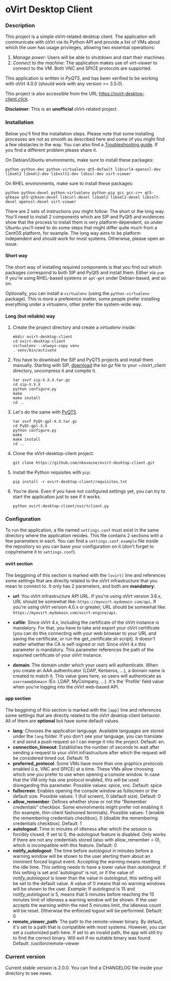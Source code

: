 # oVirt Desktop Client

### Description

This project is a simple oVirt-related desktop client. The application will communicate with oVirt via its Python API and provide a list of VMs about which the user has usage privileges, allowing two essential operations:

 1. _Manage power_: Users will be able to shutdown and start their machines.
 2. _Connect to the machine_: The application makes use of _virt-viewer_ to connect to the VM. Both VNC and SPICE protocols are supported.

This application is written in *PyQT5*, and has been verified to be working with oVirt 4.0.0 (should work with any version >= 3.5.0).

This project is also accessible from the URL https://ovirt-desktop-client.click

**Disclaimer**: This is an **unofficial** oVirt-related project. 

### Installation

Below you'll find the installation steps. Please note that some installing processes are not as smooth as described here and some of you might find a few obstacles in the way. You can also find a [Troubleshooting guide](https://ovirt-desktop-client.click/wiki/Install-process). If you find a different problem please share it.

On Debian/Ubuntu environments, make sure to install these packages: 
```
python python-dev python-virtualenv qt5-default libcurl4-openssl-dev libxml2 libxml2-dev libxslt1-dev libssl-dev virt-viewer
```

On RHEL environments, make sure to install these packages:
```
python python-devel python-virtualenv python-pip gcc gcc-c++ qt5-qtbase qt5-qtbase-devel libcurl-devel libxml2 libxml2-devel libxslt-devel openssl-devel virt-viewer
```

There are 2 sets of instructions you might follow: The short or the long way. You'll need to install 2 components which are SIP and PyQt5 and evidences show that the process to install them is very platform-dependent, so under Ubuntu you'll need to do some steps that might differ quite much from a CentOS platform, for example. The long way aims to be platform independent and should work for most systems. Otherwise, please open an issue.

#### Short way

The short way of installing required components is that you find out which packages correspond to both SIP and PyQt5 and install them. Either via `yum` if you're using RHEL-based systems or `apt-get` under Debian-based, and so on.

Optionally, you can install a `virtualenv` (using the `python-virtualenv` package). This is more a preference matter, some people prefer installing everything under a virtualenv, other prefer the system-wide way.

#### Long (but reliable) way

1. Create the project directory and create a *virtualenv* inside:
   ```
   mkdir ovirt-desktop-client
   cd ovirt-desktop-client
   virtualenv --always-copy venv
   . venv/bin/activate
   ```

2. You have to download the SIP and PyQT5 projects and install them manually. Starting with SIP, [download](https://sourceforge.net/projects/pyqt/files/sip/) the *tar.gz* file to your ~/ovirt_client directory, uncompress it and compile it.
   ```
   tar zxvf sip-X.X.X.tar.gz
   cd sip-X.X.X
   python configure.py
   make
   make install
   cd ..
   ```

3. Let's do the same with [PyQT5](https://www.riverbankcomputing.com/software/pyqt/download5).
   ```
   tar zxvf PyQt-gpl-X.X.tar.gz
   cd PyQt-gpl-X.X
   python configure.py
   make
   make install
   cd ..
   ```

4. Clone the oVirt-desktop-client project:
   ```
   git clone https://github.com/nkovacne/ovirt-desktop-client.git
   ```

5. Install the Python requisites with `pip`:
   ```
   pip install -r ovirt-desktop-client/requisites.txt
   ```

6. You're done. Even if you have not configured settings yet, you can try to start the application just to see if it works.
   ```
   python ovirt-desktop-client/ovirtclient.py
   ```

### Configuration

To run the application, a file named `settings.conf` must exist in the same directory where the application resides. This file contains 2 sections with a few parameters in each. You can find a `settings.conf.example` file inside the repository so you can base your configuration on it (don't forget to copy/rename it to `settings.conf`).

#### ovirt section

The beggining of this section is marked with the `[ovirt]` line and references some settings that are directly related to the oVirt infrastructure that you mean to connect to. It only has 2 parameters, and both are **mandatory**:

 * **url**: You oVirt infrastructure API URL. If you're using oVirt version 3.6.x, URL should be somewhat like: `https://myovirt.mydomain.com/api`. If you're using oVirt version 4.0.x or greater, URL should be somewhat like: `https://myovirt.mydomain.com/ovirt-engine/api`.

 * **cafile**: Since oVirt 4.x, including the certificate of the oVirt instance is mandatory. For that, you have to take and export your oVirt certificate (you can do this connecting with your web browser to your URL and saving the certificate, or run the get_certificate.sh script). It doesn't matter whether the CA is self-signed or not: Since oVirt 4.x this parameter is mandatory. This parameter references the path of the exported certificate of your oVirt instance.

 * **domain**: The domain under which your users will authenticate. When you create an AAA authenticator (LDAP, Kerberos, ...), a domain name is created to match it. This value goes here, so users will authenticate as `username@domain` (Ex: LDAP, MyCompany, ...). It's the 'Profile' field value when you're logging into the oVirt web-based API.
 
#### app section

The beggining of this section is marked with the `[app]` line and references some settings that are directly related to the oVirt desktop client behavior. All of them are **optional** but have some default values.

* **lang**: Chooses the application language. Available languages are stored under the `lang` folder. If you don't see your language, you can translate it and send a push request so I can merge it into the project. Default: en.
* **connection_timeout**: Establishes the number of seconds to wait after sending a request to your oVirt infrastructure after which the request will be considered timed out. Default: 15
* **preferred_protocol**: Some VMs have more than one graphics protocols enabled (i.e, VNC and SPICE) at a time. These VMs allow choosing which one you prefer to use when opening a console window. In case that the VM only has one protocol enabled, this will be used disregarding this parameter. Possible values: spice, vnc. Default: spice
* **fullscreen**: Enables opening the console window as fullscreen or the default size. Possible values: 1 (full screen), 0 (default size). Default: 0
* **allow_remember**: Defines whether show or not the "Remember credentials" checkbox. Some environments might prefer not enabling it (for example, thin-client fashioned terminals). Possible values: 1 (enable the remembering credentials checkbox), 0 (disable the remembering credentials checkbox). Default: 1
* **autologout**: Time in minutes of idleness after which the session is forcibly closed. If set to 0, the autologout feature is disabled. Only works if there are not any credentials stored (also with allow_remember = 0), which is incompatible with this feature. Default: 0
* **notify_autologout**: The time before *autologout* in minutes before a warning window will be shown to the user alerting them about an imminent forced logout event. Accepting the warning means resetting the idle time. This setting needs to have a lower value than *autologout*. If this setting is set and 'autologout' is not, or if the value of *notify_autologout* is lower than the value in *autologout*, this setting will be set to the default value. A value of 0 means that no warning windows will be shown to the user. _Example_: If *autologout* is 15 and *notify_autologout* is 5, means that 5 minutes before reaching the 15 minutes limit of idleness a warning window will be shown. If the user accepts the warning within the next 5 minutes limit, the idleness count will be reset. Otherwise the enforced logout will be performed. Default: 0
* **remote_viewer_path**: The path to the remote-viewer binary. By default, it's set to a path that is compatible with most systems. However, you can set a customized path here. If set to an invalid path, the app will still try to find the correct binary. Will exit if no suitable binary was found. Default: /usr/bin/remote-viewer

### Current version

Current stable version is 2.0.0. You can find a CHANGELOG file inside your directory to see news.
